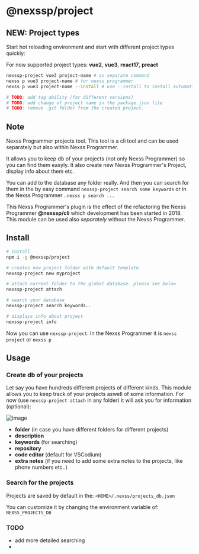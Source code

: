 # @nexssp/project

## NEW: Project types

Start hot reloading environment and start with different project types quickly:

For now supported project types: **vue2**, **vue3**, **react17**, **preact**

```sh
nexssp-project vue3 project-name # as separate command
nexss p vue3 project-name # for nexss programmer
nexss p vue3 project-name --install # use --install to install automatically the packages.

# TODO: add tag ability (for different versions)
# TODO: add change of project name in the package.json file
# TODO: remove .git folder from the created project.
```

## Note

Nexss Programmer projects tool. This tool is a cli tool and can be used separately but also within Nexss Programmer.

It allows you to keep db of your projects (not only Nexss Programmer) so you can find them easyly. It also create new Nexss Programmer's Project, display info about them etc.

You can add to the database any folder really. And then you can search for them in the by easy command `nexssp-project search some keywords` or in the Nexss Programmer ..`nexss p search ...`

This Nexss Programmer's plugin is the effect of the refactoring the Nexss Programmer **@nexssp/cli** which development has been started in 2018. This module can be used also _separately_ without the Nexss Programmer.

## Install

```sh
# Install
npm i -g @nexssp/project

# creates new project folder with default template
nexssp-project new myproject

# attach current folder to the global database. please see below
nexssp-project attach

# search your database
nexssp-project search keywords..

# displays info about project
nexssp-project info
```

Now you can use `nexssp-project`. In the Nexss Programmer it is `nexss project` or `nexss p`

## Usage

### Create db of your projects

Let say you have hundreds different projects of different kinds. This module allows you to keep track of your projects aswell of some information. For now (use `nexssp-project attach` in any folder) it will ask you for information (optional):

![image](https://user-images.githubusercontent.com/53263666/119243113-3a0d3580-bb64-11eb-9d68-712461ebb9cf.png)

- **folder** (in case you have different folders for different projects)
- **description**
- **keywords** (for searching)
- **repository**
- **code editor** (default for VSCodium)
- **extra notes** (if you need to add some extra notes to the projects, like phone numbers etc..)

### Search for the projects

Projects are saved by default in the: `<HOME>/.nexss/projects_db.json`

You can customize it by changing the environment variable of: `NEXSS_PROJECTS_DB`

### TODO

- add more detailed searching
-
